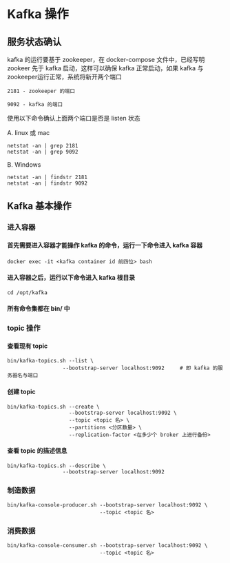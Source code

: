 # Kafka 操作
## 服务状态确认
kafka 的运行要基于 zookeeper，在 docker-compose 文件中，已经写明 zookeer 先于 kafka 启动，这样可以确保 kafka 正常启动，如果 kafka 与 zookeeper运行正常，系统将新开两个端口
```
2181 - zookeeper 的端口
```
```
9092 - kafka 的端口
```
使用以下命令确认上面两个端口是否是 listen 状态

A. linux 或 mac
```
netstat -an | grep 2181
netstat -an | grep 9092
```
B. Windows
```
netstat -an | findstr 2181
netstat -an | findstr 9092
```
## Kafka 基本操作

### 进入容器
#### 首先需要进入容器才能操作 kafka 的命令，运行一下命令进入 kafka 容器

```
docker exec -it <kafka container id 前四位> bash
```
####  进入容器之后，运行以下命令进入 kafka 根目录
```
cd /opt/kafka
```
#### 所有命令集都在 bin/ 中

### topic 操作

#### 查看现有 topic 
```
bin/kafka-topics.sh --list \
                  --bootstrap-server localhost:9092     # 即 kafka 的服务器名与端口
```

#### 创建 topic
```
bin/kafka-topics.sh --create \
                    --bootstrap-server localhost:9092 \
                    --topic <topic 名> \
                    --partitions <分区数量> \
                    --replication-factor <在多少个 broker 上进行备份>
```

#### 查看 topic 的描述信息
```
bin/kafka-topics.sh --describe \
                  --bootstrap-server localhost:9092
```

### 制造数据
```
bin/kafka-console-producer.sh --bootstrap-server localhost:9092 \
                              --topic <topic 名>
```

### 消费数据

```
bin/kafka-console-consumer.sh --bootstrap-server localhost:9092 \
                              --topic <topic 名>
```